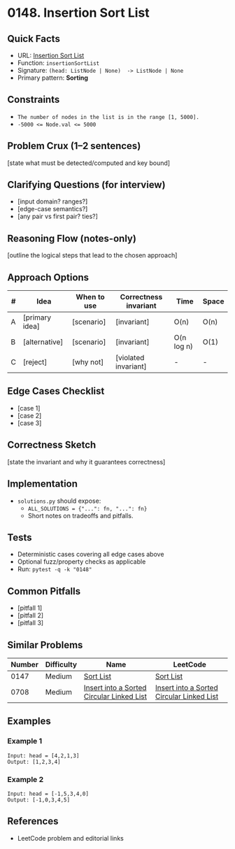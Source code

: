 # 0148. Insertion Sort List

## Quick Facts

- URL: [Insertion Sort List](https://leetcode.com/problems/insertion-sort-list/)
- Function: `insertionSortList`
- Signature: `(head: ListNode | None)  -> ListNode | None`
- Primary pattern: **Sorting**

## Constraints

- `The number of nodes in the list is in the range [1, 5000].`
- `-5000 <= Node.val <= 5000`

## Problem Crux (1–2 sentences)

[state what must be detected/computed and key bound]

## Clarifying Questions (for interview)

- [input domain? ranges?]
- [edge-case semantics?]
- [any pair vs first pair? ties?]

## Reasoning Flow (notes-only)

[outline the logical steps that lead to the chosen approach]

## Approach Options

| # | Idea | When to use | Correctness invariant | Time | Space |
|---|------|-------------|-----------------------|------|-------|
| A | [primary idea] | [scenario] | [invariant] | O(n) | O(n) |
| B | [alternative] | [scenario] | [invariant] | O(n log n) | O(1) |
| C | [reject] | [why not] | [violated invariant] | - | - |

## Edge Cases Checklist

- [case 1]
- [case 2]
- [case 3]

## Correctness Sketch

[state the invariant and why it guarantees correctness]

## Implementation

- `solutions.py` should expose:
  - `ALL_SOLUTIONS = {"...": fn, "...": fn}`
  - Short notes on tradeoffs and pitfalls.

## Tests

- Deterministic cases covering all edge cases above
- Optional fuzz/property checks as applicable
- Run: `pytest -q -k "0148"`

## Common Pitfalls

- [pitfall 1]
- [pitfall 2]
- [pitfall 3]

## Similar Problems

| Number | Difficulty | Name | LeetCode |
|---|---|---|---|
| 0147 | Medium | [Sort List](../0147-sort-list/readme.md) | [Sort List](https://leetcode.com/problems/sort-list/) |
| 0708 | Medium | [Insert into a Sorted Circular Linked List](../0708-insert-into-a-sorted-circular-linked-list/readme.md) | [Insert into a Sorted Circular Linked List](https://leetcode.com/problems/insert-into-a-sorted-circular-linked-list/) |

## Examples

### Example 1

```text
Input: head = [4,2,1,3]
Output: [1,2,3,4]
```

### Example 2

```text
Input: head = [-1,5,3,4,0]
Output: [-1,0,3,4,5]
```

## References

- LeetCode problem and editorial links

